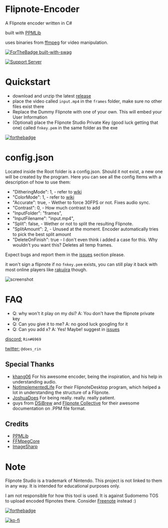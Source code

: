 # Flipnote-Encoder

A Flipnote encoder written in C#

built with [PPMLib](https://github.com/miso-xyz/PPMLib)

uses binaries from [ffmpeg](https://ffmpeg.org) for video manipulation.

[![ForTheBadge built-with-swag](http://ForTheBadge.com/images/badges/built-with-swag.svg)](https://github.com/RinLovesYou) 

[![Support Server](https://img.shields.io/discord/815244291366453259.svg?label=Support_Server&logo=Discord&colorB=7289da&style=for-the-badge)](https://discord.gg/MBM9ZeAjna)

# Quickstart
* download and unzip the latest [release](https://github.com/RinLovesYou/Flipnote-Encoder/releases) 
* place the video called `input.mp4` in the `frames` folder, make sure no other files exist there
* Replace the Dummy Flipnote with one of your own. This will embed your User Information
* (Optional) place the Flipnote Studio Private Key (good luck getting that one) called `fnkey.pem` in the same folder as the exe

[![forthebadge](https://forthebadge.com/images/badges/powered-by-energy-drinks.svg)](https://forthebadge.com)

# config.json
Located inside the Root folder is a config.json. Should it not exist, a new one will be created by the program.
Here you can see all the config Items with a description of how to use them:

  * "DitheringMode": 1, - refer to [wiki](https://github.com/RinLovesYou/Flipnote-Encoder/wiki/Dithering-Modes)
  * "ColorMode": 1, - refer to [wiki](https://github.com/RinLovesYou/Flipnote-Encoder/wiki/Color-Modes)
  * "Accurate": true, - Wether to force 30FPS or not. Fixes audio sync. 
  * "Contrast": 0, - How much contrast to add
  * "InputFolder": "frames",
  * "InputFilename": "input.mp4",
  * "Split": false, - Wether or not to split the resulting Flipnote.
  * "SplitAmount": 2, - Unused at the moment. Encoder automatically tries to pick the best split amount
  * "DeleteOnFinish": true - I don't even think i added a case for this. Why wouldn't you want this? Deletes all temp frames.

Expect bugs and report them in the [issues](https://github.com/RinLovesYou/Flipnote-Encoder/issues) section please.

it won't sign a flipnote if no `fnkey.pem` exists, you can still play it back with most online players like [rakujira](https://flipnote.rakujira.jp) though.

![screenshot](https://media.discordapp.net/attachments/738116823035150356/812439551930007582/unknown.png)

# FAQ
* Q: why won't it play on my dsi? A: You don't have the flipnote private key
* Q: Can you give it to me? A: no good luck googling for it
* Q: Can you add x? A: Yes! Maybe! suggest in [issues](https://github.com/RinLovesYou/Flipnote-Signer/issues)

[discord:](https://discord.gg/MBM9ZeAjna) `Rin#6969`

[twitter:](https://twitter.com/does_rin) `@does_rin`

## Special Thanks
* [khang06](https://github.com/khang06) For his awesome encoder, being the inspiration, and his help in understanding audio.
* [NotImplementedLife](https://github.com/NotImplementedLife) For their FlipnoteDesktop program, which helped a lot in understanding the structure of a Flipnote.
* [JoshuaDoes](https://github.com/joshuaDoes) For being really. really. really patient.
* guys from [DSiBrew](https://dsibrew.org/wiki/Main_Page) and [Flipnote Collective](https://github.com/Flipnote-Collective) for their awesome documentation on .PPM file format.

## Credits
* [PPMLib](https://github.com/miso-xyz/PPMLib)
* [FFMpegCore](https://github.com/rosenbjerg/FFMpegCore)
* [ImageSharp](https://github.com/SixLabors/ImageSharp)

# Note
Flipnote Studio is a trademark of Nintendo. This project is not linked to them in any way. It is intended for educational purposes only.

I am not responsible for how this tool is used. It is against Sudomemo TOS to upload encoded flipnotes there.
Consider [Freenote](https://discord.gg/jHAgKe2uJs) instead :)

[![forthebadge](https://forthebadge.com/images/badges/mom-made-pizza-rolls.svg)](https://forthebadge.com)

[![ko-fi](https://www.ko-fi.com/img/githubbutton_sm.svg)](https://ko-fi.com/K3K61YCS7)
